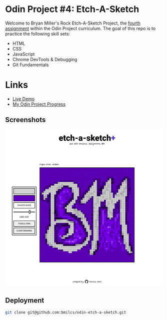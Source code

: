 # Odin Project #4: Etch-A-Sketch

Welcome to Bryan Miller's Rock Etch-A-Sketch Project, the [fourth assignment](https://www.theodinproject.com/lessons/foundations-etch-a-sketch) within the Odin Project curriculum. The goal of this repo is to practice the following skill sets:

- HTML
- CSS
- JavaScript
- Chrome DevTools & Debugging
- Git Fundamentals

# Links

- [Live Demo](https://bmilcs.github.io/odin-etch-a-sketch/)
- [My Odin Project Progress](https://github.com/bmilcs/odin-project)

## Screenshots

![Desktop screenshot](./img/desktop.png)

## Deployment

```sh
git clone git@github.com:bmilcs/odin-etch-a-sketch.git
```
